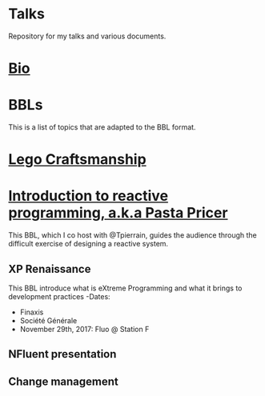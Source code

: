 # Talks
Repository for my talks and various documents.

# [Bio](Bio.MD)

# BBLs
This is a list of topics that are adapted to the BBL format.

# [Lego Craftsmanship](LegoCraftsmanship.md)

# [Introduction to reactive programming, a.k.a Pasta Pricer](PastaPricer.md)
This BBL, which I co host with @Tpierrain, guides the audience through
the difficult exercise of designing a reactive system.
## XP Renaissance
This BBL introduce what is eXtreme Programming and what it brings to development practices
-Dates:
 - Finaxis
 - Société Générale
 - November 29th, 2017: Fluo @ Station F
 

## NFluent presentation


## Change management
